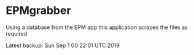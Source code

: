 # EPMgrabber
Using a database from the EPM app this application scrapes the files as required


Latest backup: Sun Sep 1 00:22:01 UTC 2019
